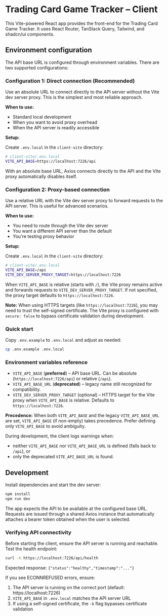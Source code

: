 # Trading Card Game Tracker – Client

This Vite-powered React app provides the front-end for the Trading Card Game Tracker. It uses React Router, TanStack Query, Tailwind, and shadcn/ui components.

## Environment configuration

The API base URL is configured through environment variables. There are two supported configurations:

### Configuration 1: Direct connection (Recommended)

Use an absolute URL to connect directly to the API server without the Vite dev server proxy. This is the simplest and most reliable approach.

**When to use:**

- Standard local development
- When you want to avoid proxy overhead
- When the API server is readily accessible

**Setup:**

Create `.env.local` in the `client-vite` directory:

```bash
# client-vite/.env.local
VITE_API_BASE=https://localhost:7226/api
```

With an absolute base URL, Axios connects directly to the API and the Vite proxy automatically disables itself.

### Configuration 2: Proxy-based connection

Use a relative URL with the Vite dev server proxy to forward requests to the API server. This is useful for advanced scenarios.

**When to use:**

- You need to route through the Vite dev server
- You want a different API server than the default
- You're testing proxy behavior

**Setup:**

Create `.env.local` in the `client-vite` directory:

```bash
# client-vite/.env.local
VITE_API_BASE=/api
VITE_DEV_SERVER_PROXY_TARGET=https://localhost:7226
```

When `VITE_API_BASE` is relative (starts with `/`), the Vite proxy remains active and forwards requests to `VITE_DEV_SERVER_PROXY_TARGET`. If not specified, the proxy target defaults to `https://localhost:7226`.

**Note:** When using HTTPS targets (like `https://localhost:7226`), you may need to trust the self-signed certificate. The Vite proxy is configured with `secure: false` to bypass certificate validation during development.

### Quick start

Copy `.env.example` to `.env.local` and adjust as needed:

```bash
cp .env.example .env.local
```

### Environment variables reference

- `VITE_API_BASE` (**preferred**) – API base URL. Can be absolute (`https://localhost:7226/api`) or relative (`/api`).
- `VITE_API_BASE_URL` (**deprecated**) – legacy name still recognized for compatibility.
- `VITE_DEV_SERVER_PROXY_TARGET` (optional) – HTTPS target for the Vite proxy when `VITE_API_BASE` is relative. Defaults to `https://localhost:7226`.

**Precedence:** When both `VITE_API_BASE` and the legacy `VITE_API_BASE_URL` are set, `VITE_API_BASE` (if non-empty) takes precedence. Prefer defining only `VITE_API_BASE` to avoid ambiguity.

During development, the client logs warnings when:

- neither `VITE_API_BASE` nor `VITE_API_BASE_URL` is defined (falls back to `/api`), or
- only the deprecated `VITE_API_BASE_URL` is found.

## Development

Install dependencies and start the dev server:

```bash
npm install
npm run dev
```

The app expects the API to be available at the configured base URL. Requests are issued through a shared Axios instance that automatically attaches a bearer token obtained when the user is selected.

### Verifying API connectivity

Before starting the client, ensure the API server is running and reachable. Test the health endpoint:

```bash
curl -k https://localhost:7226/api/health
```

Expected response: `{"status":"healthy","timestamp":"..."}`

If you see ECONNREFUSED errors, ensure:

1. The API server is running on the correct port (default: https://localhost:7226)
2. `VITE_API_BASE` in `.env.local` matches the API server URL
3. If using a self-signed certificate, the `-k` flag bypasses certificate validation
